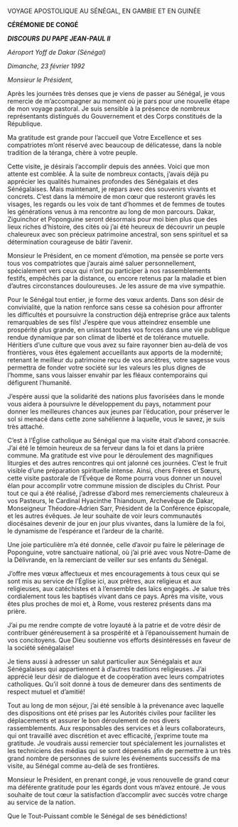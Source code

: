 VOYAGE APOSTOLIQUE AU SÉNÉGAL, EN GAMBIE ET EN GUINÉE

**CÉRÉMONIE DE CONGÉ**

***DISCOURS*** ***DU PAPE JEAN-PAUL II***

*Aéroport Yoff de Dakar (Sénégal)*

*Dimanche, 23 février 1992*

*Monsieur le Président,*

Après les journées très denses que je viens de passer au Sénégal, je vous remercie de m’accompagner au moment où je pars pour une nouvelle étape de mon voyage pastoral. Je suis sensible à la présence de nombreux représentants distingués du Gouvernement et des Corps constitués de la République.

Ma gratitude est grande pour l’accueil que Votre Excellence et ses compatriotes m’ont réservé avec beaucoup de délicatesse, dans la noble tradition de la téranga, chère à votre peuple.

Cette visite, je désirais l’accomplir depuis des années. Voici que mon attente est comblée. À la suite de nombreux contacts, j’avais déjà pu apprécier les qualités humaines profondes des Sénégalais et des Sénégalaises. Mais maintenant, je repars avec des souvenirs vivants et concrets. C’est dans la mémoire de mon cœur que resteront gravés les visages, les regards ou les voix de tant d’hommes et de femmes de toutes les générations venus à ma rencontre au long de mon parcours. Dakar, Ziguinchor et Poponguine seront désormais pour moi bien plus que des lieux riches d’histoire, des cités où j’ai été heureux de découvrir un peuple chaleureux avec son précieux patrimoine ancestral, son sens spirituel et sa détermination courageuse de bâtir l’avenir.

Monsieur le Président, en ce moment d’émotion, ma pensée se porte vers tous vos compatriotes que j’aurais aimé saluer personnellement, spécialement vers ceux qui n’ont pu participer à nos rassemblements festifs, empêchés par la distance, ou encore retenus par la maladie et bien d’autres circonstances douloureuses. Je les assure de ma vive sympathie.

Pour le Sénégal tout entier, je forme des vœux ardents. Dans son désir de convivialité, que la nation renforce sans cesse sa cohésion pour affronter les difficultés et poursuivre la construction déjà entreprise grâce aux talents remarquables de ses fils! J’espère que vous atteindrez ensemble une prospérité plus grande, en unissant toutes vos forces dans une vie publique rendue dynamique par son climat de liberté et de tolérance mutuelle. Héritiers d’une culture que vous avez su faire rayonner bien au-delà de vos frontières, vous êtes également accueillants aux apports de la modernité; retenant le meilleur du patrimoine reçu de vos ancêtres, votre sagesse vous permettra de fonder votre société sur les valeurs les plus dignes de l’homme, sans vous laisser envahir par les fléaux contemporains qui défigurent l’humanité.

J’espère aussi que la solidarité des nations plus favorisées dans le monde vous aidera à poursuivre le développement du pays, notamment pour donner les meilleures chances aux jeunes par l’éducation, pour préserver le sol si menacé dans cette zone sahélienne à laquelle, vous le savez, je suis très attaché.

C’est à l’Église catholique au Sénégal que ma visite était d’abord consacrée. J’ai été le témoin heureux de sa ferveur dans la foi et dans la prière commune. Ma gratitude est vive pour le déroulement des magnifiques liturgies et des autres rencontres qui ont jalonné ces journées. C’est le fruit visible d’une préparation spirituelle intense. Ainsi, chers Frères et Sœurs, cette visite pastorale de l’Évêque de Rome pourra vous donner un nouvel élan pour accomplir votre commune mission de disciples du Christ. Pour tout ce qui a été réalisé, j’adresse d’abord mes remerciements chaleureux à vos Pasteurs, le Cardinal Hyacinthe Thiandoum, Archevêque de Dakar, Monseigneur Théodore-Adrien Sarr, Président de la Conférence épiscopale, et les autres évêques. Je leur souhaite de voir leurs communautés diocésaines devenir de jour en jour plus vivantes, dans la lumière de la foi, le dynamisme de l’espérance et l’ardeur de la charité.

Une joie particulière m’a été donnée, celle d’avoir pu faire le pèlerinage de Poponguine, votre sanctuaire national, où j’ai prié avec vous Notre-Dame de la Délivrande, en la remerciant de veiller sur ses enfants du Sénégal.

J’offre mes vœux affectueux et mes encouragements à tous ceux qui se sont mis au service de l’Église ici, aux prêtres, aux religieux et aux religieuses, aux catéchistes et à l’ensemble des laïcs engagés. Je salue très cordialement tous les baptisés vivant dans ce pays. Après ma visite, vous êtes plus proches de moi et, à Rome, vous resterez présents dans ma prière.

J’ai pu me rendre compte de votre loyauté à la patrie et de votre désir de contribuer généreusement à sa prospérité et à l’épanouissement humain de vos concitoyens. Que Dieu soutienne vos efforts désintéressés en faveur de la société sénégalaise!

Je tiens aussi à adresser un salut particulier aux Sénégalais et aux Sénégalaises qui appartiennent à d’autres traditions religieuses. J’ai apprécié leur désir de dialogue et de coopération avec leurs compatriotes catholiques. Qu’il soit donné à tous de demeurer dans des sentiments de respect mutuel et d’amitié!

Tout au long de mon séjour, j’ai été sensible à la prévenance avec laquelle des dispositions ont été prises par les Autorités civiles pour faciliter les déplacements et assurer le bon déroulement de nos divers rassemblements. Aux responsables des services et à leurs collaborateurs, qui ont travaillé avec discrétion et avec efficacité, j’exprime toute ma gratitude. Je voudrais aussi remercier tout spécialement les journalistes et les techniciens des médias qui se sont dépensés afin de permettre à un très grand nombre de personnes de suivre les événements successifs de ma visite, au Sénégal comme au-delà de ses frontières.

Monsieur le Président, en prenant congé, je vous renouvelle de grand cœur ma déférente gratitude pour les égards dont vous m’avez entouré. Je vous souhaite de tout cœur la satisfaction d’accomplir avec succès votre charge au service de la nation.

Que le Tout-Puissant comble le Sénégal de ses bénédictions!